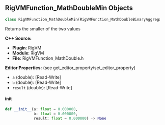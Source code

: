 ## RigVMFunction_MathDoubleMin Objects

```python
class RigVMFunction_MathDoubleMin(RigVMFunction_MathDoubleBinaryAggregateOp)
```

Returns the smaller of the two values

**C++ Source:**

- **Plugin**: RigVM
- **Module**: RigVM
- **File**: RigVMFunction_MathDouble.h

**Editor Properties:** (see get_editor_property/set_editor_property)

- ``a`` (double):  [Read-Write]
- ``b`` (double):  [Read-Write]
- ``result`` (double):  [Read-Write]

<a id="unreal.RigVMFunction_MathDoubleMin.__init__"></a>

#### __init__

```python
def __init__(a: float = 0.000000,
             b: float = 0.000000,
             result: float = 0.000000) -> None
```

<a id="unreal.RigUnit_MathDoubleMin"></a>
